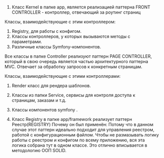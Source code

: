 1. Класс Kernel в папке app, является реализацией паттерна FRONT CONTROLLER - контроллер, отвечающий за роутинг страниц
  
  Классы, взаимодействующие с этим контроллером:
  1. Registry, для работы с конфигом.
  2. Классы контроллеров, у которых вызываются методы с параметрами.
  3. Различные классы Symfony-компонентов.


  Все классы в папке Controller реализуют паттерн PAGE CONTROLLER, который в свою очередь является частью архитектурного паттерна MVC.
  Отвечает за обработку запросов к конкретным страницам.
  
  Классы, взаимодействующие с этими контроллерами:
  1. Render класс для рендера шаблонов.
  2. Классы из папки Service, сервисы для контроля доступа к страницам, заказам и т.д.
  3. Классы компонентов symfony .

2. Класс Registry в папке app/framework реализует паттерн Реестр(REGISTRY)
   Почему он был применён:
   Потому что в данном случае этот паттерн идеально подходит для управления реестром, работой с конфигурационным файлом. 
   Чтобы не размазывать логику работы с реестром и конфигом по всему приложению, вся эта логика собрана тут в одном
   классе. Это отлично вписывается в методологию ООП SOLID.